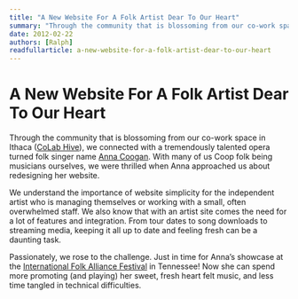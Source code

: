 ```yaml
---
title: "A New Website For A Folk Artist Dear To Our Heart"
summary: "Through the community that is blossoming from our co-work space in Ithaca (CoLab Hive), we connected with a tremendously talented opera turned folk singer name Anna Coogan."
date: 2012-02-22
authors: [Ralph]
readfullarticle: a-new-website-for-a-folk-artist-dear-to-our-heart
---
```


# A New Website For A Folk Artist Dear To Our Heart

Through the community that is blossoming from our co-work space in Ithaca ([CoLab Hive](http://www.colabhive.com/)), we connected with a tremendously talented opera turned folk singer name [Anna Coogan](http://www.annacoogan.com/). With many of us Coop folk being musicians ourselves, we were thrilled when Anna approached us about redesigning her website.

We understand the importance of website simplicity for the independent artist who is managing themselves or working with a small, often overwhelmed staff. We also know that with an artist site comes the need for a lot of features and integration. From tour dates to song downloads to streaming media, keeping it all up to date and feeling fresh can be a daunting task.

Passionately, we rose to the challenge. Just in time for Anna’s showcase at the [International Folk Alliance Festival](http://www.folkalliance.org/conference/) in Tennessee!  Now she can spend more promoting (and playing) her sweet, fresh heart felt music, and less time tangled in technical difficulties.
